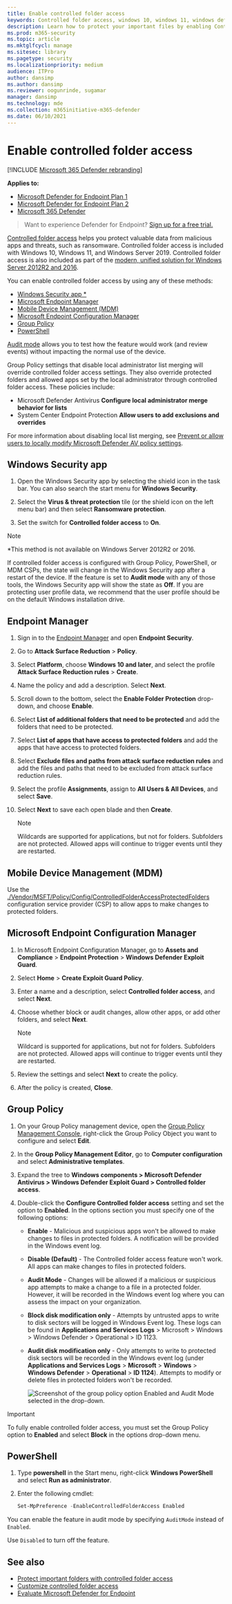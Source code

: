 ```yaml
---
title: Enable controlled folder access
keywords: Controlled folder access, windows 10, windows 11, windows defender, ransomware, protect, files, folders, enable, turn on, use
description: Learn how to protect your important files by enabling Controlled folder access
ms.prod: m365-security
ms.topic: article
ms.mktglfcycl: manage
ms.sitesec: library
ms.pagetype: security
ms.localizationpriority: medium
audience: ITPro
author: dansimp
ms.author: dansimp
ms.reviewer: oogunrinde, sugamar
manager: dansimp
ms.technology: mde
ms.collection: m365initiative-m365-defender
ms.date: 06/10/2021
---
```


# Enable controlled folder access

[!INCLUDE [Microsoft 365 Defender rebranding](../../includes/microsoft-defender.md)]

**Applies to:**
- [Microsoft Defender for Endpoint Plan 1](https://go.microsoft.com/fwlink/p/?linkid=2154037)
- [Microsoft Defender for Endpoint Plan 2](https://go.microsoft.com/fwlink/p/?linkid=2154037)
- [Microsoft 365 Defender](https://go.microsoft.com/fwlink/?linkid=2118804)

> Want to experience Defender for Endpoint? [Sign up for a free trial.](https://signup.microsoft.com/create-account/signup?products=7f379fee-c4f9-4278-b0a1-e4c8c2fcdf7e&ru=https://aka.ms/MDEp2OpenTrial?ocid=docs-wdatp-assignaccess-abovefoldlink)

[Controlled folder access](controlled-folders.md) helps you protect valuable data from malicious apps and threats, such as ransomware. Controlled folder access is included with Windows 10, Windows 11, and Windows Server 2019. Controlled folder access is also included as part of the [modern, unified solution for Windows Server 2012R2 and 2016](/microsoft-365/security/defender-endpoint/configure-server-endpoints#new-functionality-in-the-modern-unified-solution-for-windows-server-2012-r2-and-2016-preview).

You can enable controlled folder access by using any of these methods:

- [Windows Security app *](#windows-security-app)
- [Microsoft Endpoint Manager](#endpoint-manager)
- [Mobile Device Management (MDM)](#mobile-device-management-mdm)
- [Microsoft Endpoint Configuration Manager](#microsoft-endpoint-configuration-manager)
- [Group Policy](#group-policy)
- [PowerShell](#powershell)

[Audit mode](evaluate-controlled-folder-access.md) allows you to test how the feature would work (and review events) without impacting the normal use of the device.

Group Policy settings that disable local administrator list merging will override controlled folder access settings. They also override protected folders and allowed apps set by the local administrator through controlled folder access. These policies include:

- Microsoft Defender Antivirus **Configure local administrator merge behavior for lists**
- System Center Endpoint Protection **Allow users to add exclusions and overrides**

For more information about disabling local list merging, see [Prevent or allow users to locally modify Microsoft Defender AV policy settings](/windows/security/threat-protection/microsoft-defender-antivirus/configure-local-policy-overrides-microsoft-defender-antivirus).

## Windows Security app

1. Open the Windows Security app by selecting the shield icon in the task bar. You can also search the start menu for **Windows Security**.

2. Select the **Virus & threat protection** tile (or the shield icon on the left menu bar) and then select **Ransomware protection**.

3. Set the switch for **Controlled folder access** to **On**.

> [!NOTE]
> *This method is not available on Windows Server 2012R2 or 2016.
> 
> If controlled folder access is configured with Group Policy, PowerShell, or MDM CSPs, the state will change in the Windows Security app after a restart of the device.
> If the feature is set to **Audit mode** with any of those tools, the Windows Security app will show the state as **Off**.
> If you are protecting user profile data, we recommend that the user profile should be on the default Windows installation drive.

## Endpoint Manager

1. Sign in to the [Endpoint Manager](https://endpoint.microsoft.com) and open **Endpoint Security**.

2. Go to **Attack Surface Reduction** \> **Policy**.

3. Select **Platform**, choose **Windows 10 and later**, and select the profile **Attack Surface Reduction rules** \> **Create**.

4. Name the policy and add a description. Select **Next**.

5. Scroll down to the bottom, select the **Enable Folder Protection** drop-down, and choose **Enable**.

6. Select **List of additional folders that need to be protected** and add the folders that need to be protected.

7. Select **List of apps that have access to protected folders** and add the apps that have access to protected folders.

8. Select **Exclude files and paths from attack surface reduction rules** and add the files and paths that need to be excluded from attack surface reduction rules.

9. Select the profile **Assignments**, assign to **All Users & All Devices**, and select **Save**.

10. Select **Next** to save each open blade and then **Create**.

    > [!NOTE]
    > Wildcards are supported for applications, but not for folders. Subfolders are not protected. Allowed apps will continue to trigger events until they are restarted.

## Mobile Device Management (MDM)

Use the [./Vendor/MSFT/Policy/Config/ControlledFolderAccessProtectedFolders](/windows/client-management/mdm/policy-csp-defender) configuration service provider (CSP) to allow apps to make changes to protected folders.

## Microsoft Endpoint Configuration Manager

1. In Microsoft Endpoint Configuration Manager, go to **Assets and Compliance** \> **Endpoint Protection** \> **Windows Defender Exploit Guard**.

2. Select **Home** \> **Create Exploit Guard Policy**.

3. Enter a name and a description, select **Controlled folder access**, and select **Next**.

4. Choose whether block or audit changes, allow other apps, or add other folders, and select **Next**.

   > [!NOTE]
   > Wildcard is supported for applications, but not for folders. Subfolders are not protected. Allowed apps will continue to trigger events until they are restarted.

5. Review the settings and select **Next** to create the policy.

6. After the policy is created, **Close**.

## Group Policy

1. On your Group Policy management device, open the [Group Policy Management Console](https://technet.microsoft.com/library/cc731212.aspx), right-click the Group Policy Object you want to configure and select **Edit**.

2. In the **Group Policy Management Editor**, go to **Computer configuration** and select **Administrative templates**.

3. Expand the tree to **Windows components > Microsoft Defender Antivirus > Windows Defender Exploit Guard > Controlled folder access**.

4. Double-click the **Configure Controlled folder access** setting and set the option to **Enabled**. In the options section you must specify one of the following options:
   - **Enable** - Malicious and suspicious apps won't be allowed to make changes to files in protected folders. A notification will be provided in the Windows event log.
   - **Disable (Default)** - The Controlled folder access feature won't work. All apps can make changes to files in protected folders.
   - **Audit Mode** - Changes will be allowed if a malicious or suspicious app attempts to make a change to a file in a protected folder. However, it will be recorded in the Windows event log where you can assess the impact on your organization.
   - **Block disk modification only** - Attempts by untrusted apps to write to disk sectors will be logged in Windows Event log. These logs can be found in **Applications and Services Logs** \> Microsoft \> Windows \> Windows Defender \> Operational \> ID 1123.
   - **Audit disk modification only** - Only attempts to write to protected disk sectors will be recorded in the Windows event log (under **Applications and Services Logs** \> **Microsoft** \> **Windows** \> **Windows Defender** \> **Operational** \> **ID 1124**). Attempts to modify or delete files in protected folders won't be recorded.

      ![Screenshot of the group policy option Enabled and Audit Mode selected in the drop-down.](../../media/cfa-gp-enable.png)

> [!IMPORTANT]
> To fully enable controlled folder access, you must set the Group Policy option to **Enabled** and select **Block** in the options drop-down menu.

## PowerShell

1. Type **powershell** in the Start menu, right-click **Windows PowerShell** and select **Run as administrator**.

2. Enter the following cmdlet:

    ```PowerShell
    Set-MpPreference -EnableControlledFolderAccess Enabled
    ```

You can enable the feature in audit mode by specifying `AuditMode` instead of `Enabled`.

Use `Disabled` to turn off the feature.

## See also

- [Protect important folders with controlled folder access](controlled-folders.md)
- [Customize controlled folder access](customize-controlled-folders.md)
- [Evaluate Microsoft Defender for Endpoint](evaluate-mde.md)
